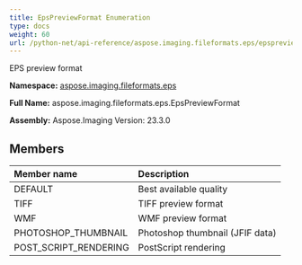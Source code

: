 ```yaml
---
title: EpsPreviewFormat Enumeration
type: docs
weight: 60
url: /python-net/api-reference/aspose.imaging.fileformats.eps/epspreviewformat/
---
```


EPS preview format

**Namespace:** [aspose.imaging.fileformats.eps](/imaging/python-net/api-reference/aspose.imaging.fileformats.eps/)

**Full Name:** aspose.imaging.fileformats.eps.EpsPreviewFormat

**Assembly:**  Aspose.Imaging Version: 23.3.0

## **Members**
|**Member name**|**Description**|
| :- | :- |
|DEFAULT|Best available quality|
|TIFF|TIFF preview format|
|WMF|WMF preview format|
|PHOTOSHOP_THUMBNAIL|Photoshop thumbnail (JFIF data)|
|POST_SCRIPT_RENDERING|PostScript rendering|
